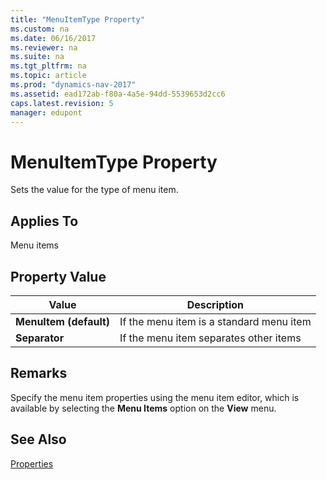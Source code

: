 ```yaml
---
title: "MenuItemType Property"
ms.custom: na
ms.date: 06/16/2017
ms.reviewer: na
ms.suite: na
ms.tgt_pltfrm: na
ms.topic: article
ms.prod: "dynamics-nav-2017"
ms.assetid: ead172ab-f80a-4a5e-94dd-5539653d2cc6
caps.latest.revision: 5
manager: edupont
---
```

# MenuItemType Property
Sets the value for the type of menu item.  
  
## Applies To  
 Menu items  
  
## Property Value  
  
|**Value**|**Description**|  
|---------------|---------------------|  
|**MenuItem \(default\)**|If the menu item is a standard menu item|  
|**Separator**|If the menu item separates other items|  
  
## Remarks  
 Specify the menu item properties using the menu item editor, which is available by selecting the **Menu Items** option on the **View** menu.  
  
## See Also  
 [Properties](devenv-properties.md)